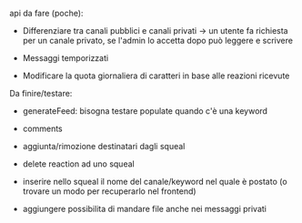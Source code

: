 api da fare (poche):

- Differenziare tra canali pubblici e canali privati -> un utente fa richiesta per un canale privato, se l'admin lo accetta dopo può leggere e scrivere

- Messaggi temporizzati

- Modificare la quota giornaliera di caratteri in base alle reazioni ricevute

Da finire/testare:

- generateFeed: bisogna testare populate quando c'è una keyword
- comments
- aggiunta/rimozione destinatari dagli squeal
- delete reaction ad uno squeal

- inserire nello squeal il nome del canale/keyword nel quale è postato (o trovare un modo per recuperarlo nel frontend)

- aggiungere possibilita di mandare file anche nei messaggi privati

